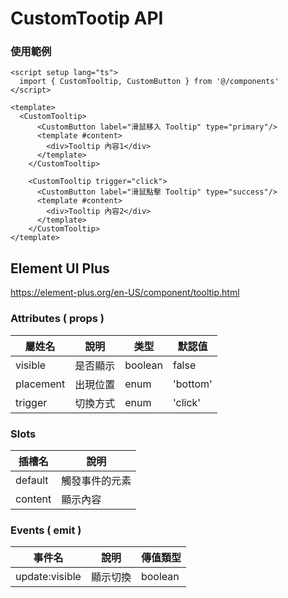 # CustomTootip API
### 使用範例
```vue
<script setup lang="ts">
  import { CustomTooltip, CustomButton } from '@/components'
</script>

<template>
  <CustomTooltip>
      <CustomButton label="滑鼠移入 Tooltip" type="primary"/>
      <template #content>
        <div>Tooltip 內容1</div>
      </template>
    </CustomTooltip>

    <CustomTooltip trigger="click">
      <CustomButton label="滑鼠點擊 Tooltip" type="success"/>
      <template #content>
        <div>Tooltip 內容2</div>
      </template>
    </CustomTooltip>
</template>
```
## Element UI Plus
https://element-plus.org/en-US/component/tooltip.html

### Attributes ( props )
| 屬姓名       | 說明       | 类型    | 默認值   |
| ----------- | ---------- | ------- | ------- |
| visible     | 是否顯示    | boolean | false   |
| placement   | 出現位置    | enum    | 'bottom' |
| trigger     | 切換方式    | enum    | 'click'  |

### Slots
| 插槽名     | 說明          |
| --------- | ------------- |
| default   | 觸發事件的元素 |
| content   | 顯示內容       |

### Events ( emit )
| 事件名         | 說明          | 傳值類型 |
| -------------- | ------------ | ------- |
| update:visible | 顯示切換      | boolean |
